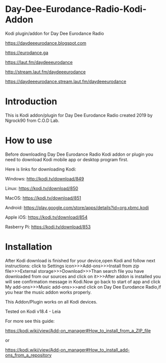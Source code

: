 # Day-Dee-Eurodance-Radio-Kodi-Addon
Kodi plugin/addon for Day Dee Eurodance Radio

https://daydeeeurodance.blogspot.com

https://eurodance.ga

https://laut.fm/daydeeeurodance

http://stream.laut.fm/daydeeeurodance

https://daydeeeurodance.stream.laut.fm/daydeeeurodance

# Introduction

This is Kodi addon/plugin for Day Dee Eurodance Radio created 2019 by Ngrock90 from C.O.D Lab.

# How to use

Before downloading Day Dee Eurodance Radio Kodi addon or plugin you need to download Kodi mobile app or desktop program first.

Here is links for downloading Kodi:

Windows: http://kodi.tv/download/849

Linux: https://kodi.tv/download/850

MacOS: https://kodi.tv/download/851

Android: https://play.google.com/store/apps/details?id=org.xbmc.kodi

Apple iOS: https://kodi.tv/download/854

Rasberry Pi: https://kodi.tv/download/853

# Installation

After Kodi download is finished for your device,open Kodi and follow next instructions:
click to Settings icon>>>Add-ons>>>Install from zip file>>>External storage>>>Download>>>Than search file you have downloaded from our sources and click on it>>>After addon is installed you will see confirmation message in Kodi.Now go back to start of app and click My add-ons>>>Music add-ons>>>and click on Day Dee Eurodance Radio,if you hear the music addon works properly.

This Addon/Plugin works on all Kodi devices.

Tested on Kodi v18.4 - Leia

For more see this guide:

https://kodi.wiki/view/Add-on_manager#How_to_install_from_a_ZIP_file

or

https://kodi.wiki/view/Add-on_manager#How_to_install_add-ons_from_a_repository




